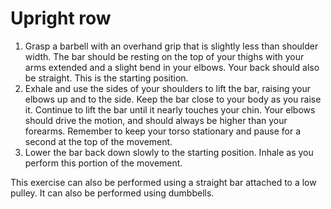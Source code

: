 # Upright row

1. Grasp a barbell with an overhand grip that is slightly less than shoulder width. The bar should be resting on the top of your thighs with your arms extended and a slight bend in your elbows. Your back should also be straight. This is the starting position.
2. Exhale and use the sides of your shoulders to lift the bar, raising your elbows up and to the side. Keep the bar close to your body as you raise it. Continue to lift the bar until it nearly touches your chin. Your elbows should drive the motion, and should always be higher than your forearms. Remember to keep your torso stationary and pause for a second at the top of the movement.
3. Lower the bar back down slowly to the starting position. Inhale as you perform this portion of the movement.

This exercise can also be performed using a straight bar attached to a low pulley. It can also be performed using dumbbells.
